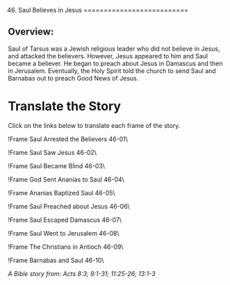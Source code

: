 46. Saul Believes in Jesus
==========================

Overview:
---------

Saul of Tarsus was a Jewish religious leader who did not believe in
Jesus, and attacked the believers. However, Jesus appeared to him and
Saul became a believer. He began to preach about Jesus in Damascus and
then in Jerusalem. Eventually, the Holy Spirit told the church to send
Saul and Barnabas out to preach Good News of Jesus.

Translate the Story
===================

Click on the links below to translate each frame of the story.

!Frame
 Saul Arrested the Believers 46-01\

!Frame
 Saul Saw Jesus 46-02\

!Frame
 Saul Became Blind 46-03\

!Frame
 God Sent Ananias to Saul 46-04\

!Frame
 Ananias Baptized Saul 46-05\

!Frame
 Saul Preached about Jesus 46-06\

!Frame
 Saul Escaped Damascus 46-07\

!Frame
 Saul Went to Jerusalem 46-08\

!Frame
 The Christians in Antioch 46-09\

!Frame
 Barnabas and Saul 46-10\

*A Bible story from: Acts 8:3; 9:1-31; 11:25-26; 13:1-3*

